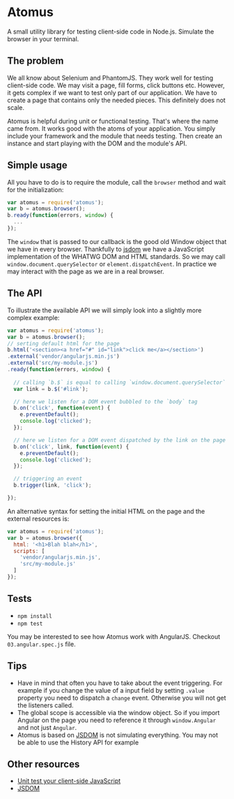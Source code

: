 # Atomus

A small utility library for testing client-side code in Node.js. Simulate the browser in your terminal.

## The problem

We all know about Selenium and PhantomJS. They work well for testing client-side code. We may visit a page, fill forms, click buttons etc. However, it gets complex if we want to test only part of our application. We have to create a page that contains only the needed pieces. This definitely does not scale.

Atomus is helpful during unit or functional testing. That's where the name came from. It works good with the atoms of your application. You simply include your framework and the module that needs testing. Then create an instance and start playing with the DOM and the module's API.

## Simple usage

All you have to do is to require the module, call the `browser` method and wait for the initialization:

```js
var atomus = require('atomus');
var b = atomus.browser();
b.ready(function(errors, window) {
  ...
});
```
The `window` that is passed to our callback is the good old Window object that we have in every browser. Thankfully to [jsdom](https://www.npmjs.org/package/jsdom) we have a JavaScript implementation of the WHATWG DOM and HTML standards. So we may call `window.document.querySelector` or `element.dispatchEvent`. In practice we may interact with the page as we are in a real browser.

## The API

To illustrate the available API we will simply look into a slightly more complex example:

```js
var atomus = require('atomus');
var b = atomus.browser();
// serting default html for the page
b.html('<section><a href="#" id="link">click me</a></section>')
.external('vendor/angularjs.min.js')
.external('src/my-module.js')
.ready(function(errors, window) {
  
  // calling `b.$` is equal to calling `window.document.querySelector`
  var link = b.$('#link');

  // here we listen for a DOM event bubbled to the `body` tag
  b.on('click', function(event) {
    e.preventDefault();
    console.log('clicked');
  });

  // here we listen for a DOM event dispatched by the link on the page
  b.on('click', link, function(event) {
    e.preventDefault();
    console.log('clicked');
  });

  // triggering an event
  b.trigger(link, 'click');

});
```

An alternative syntax for setting the initial HTML on the page and the external resources is:

```js
var atomus = require('atomus');
var b = atomus.browser({
  html: '<h1>Blah blah</h1>',
  scripts: [
    'vendor/angularjs.min.js',
    'src/my-module.js'
  ]
});
```

## Tests

* `npm install`
* `npm test`

You may be interested to see how Atomus work with AngularJS. Checkout `03.angular.spec.js` file.

## Tips

* Have in mind that often you have to take about the event triggering. For example if you change the value of a input field by setting `.value` property you need to dispatch a `change` event. Otherwise you will not get the listeners called.
* The global scope is accessible via the window object. So if you import Angular on the page you need to reference it through `window.Angular` and not just `Angular`.
* Atomus is based on [JSDOM](https://www.npmjs.org/package/jsdom) is not simulating everything. You may not be able to use the History API for example

## Other resources

* [Unit test your client-side JavaScript](http://krasimirtsonev.com/blog/article/unit-test-your-client-side-javascript-jsdom-nodejs)
* [JSDOM](https://www.npmjs.org/package/jsdom) 
